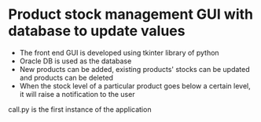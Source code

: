 # Product stock management GUI with database to update values
* The front end GUI is developed using tkinter library of python
* Oracle DB is used as the database
* New products can be added, existing products' stocks can be updated and products can be deleted
* When the stock level of a particular product goes below a certain level, it will raise a notification to the user

call.py is the first instance of the application

